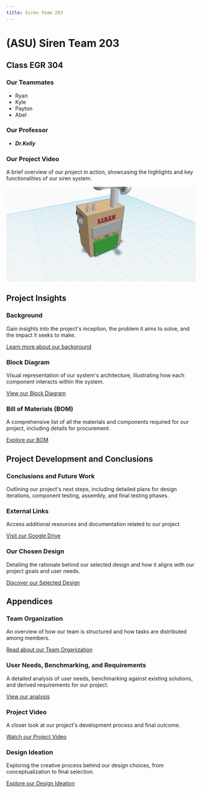 ```yaml
---
title: Siren Team 203
---
```


# (ASU) Siren Team 203

## Class EGR 304 

### Our Teammates

- Ryan
- Kyle
- Payton
- Abel

### Our Professor

- **_Dr.Kelly_**

### Our Project Video

A brief overview of our project in action, showcasing the highlights and key functionalities of our siren system.

[![Watch the video](https://github.com/S-I-R-E-N-Team-203-EGR-314/S.I.R.E.N-Team-203-EGR-314.github.io/blob/e6246104951143625f1e380537cdbe546bc80f54/pic/3DSiren.png)](https://www.youtube.com/watch?v=YAdvBfmHnMA)

## Project Insights

### Background

Gain insights into the project's inception, the problem it aims to solve, and the impact it seeks to make.

[Learn more about our background](/background)

### Block Diagram 

Visual representation of our system's architecture, illustrating how each component interacts within the system.

[View our Block Diagram](https://s-i-r-e-n-team-203-egr-314.github.io/S.I.R.E.N-Team-203-EGR-314.github.io/BlockDiagram.html)

### Bill of Materials (BOM)

A comprehensive list of all the materials and components required for our project, including details for procurement.

[Explore our BOM](https://s-i-r-e-n-team-203-egr-314.github.io/S.I.R.E.N-Team-203-EGR-314.github.io/ComponentSelection.html)

## Project Development and Conclusions

### Conclusions and Future Work

Outlining our project's next steps, including detailed plans for design iterations, component testing, assembly, and final testing phases.

### External Links

Access additional resources and documentation related to our project.

[Visit our Google Drive](https://drive.google.com/drive/folders/1WxI9KwXmxpbQYfk2oKFxPJ8Cy0x9YktA?usp=sharing)

### Our Chosen Design

Detailing the rationale behind our selected design and how it aligns with our project goals and user needs.

[Discover our Selected Design](https://s-i-r-e-n-team-203-egr-314.github.io/S.I.R.E.N-Team-203-EGR-314.github.io/SelectedDesign.html)

## Appendices

### Team Organization

An overview of how our team is structured and how tasks are distributed among members.

[Read about our Team Organization](TeamOrganization.md)

### User Needs, Benchmarking, and Requirements

A detailed analysis of user needs, benchmarking against existing solutions, and derived requirements for our project.

[View our analysis](User%20Needs%2C%20Benchmarking%2C%20and%20Requirements.md)

### Project Video

A closer look at our project's development process and final outcome.

[Watch our Project Video](video.md)

### Design Ideation

Exploring the creative process behind our design choices, from conceptualization to final selection.

[Explore our Design Ideation](DesignIdeation.md)
